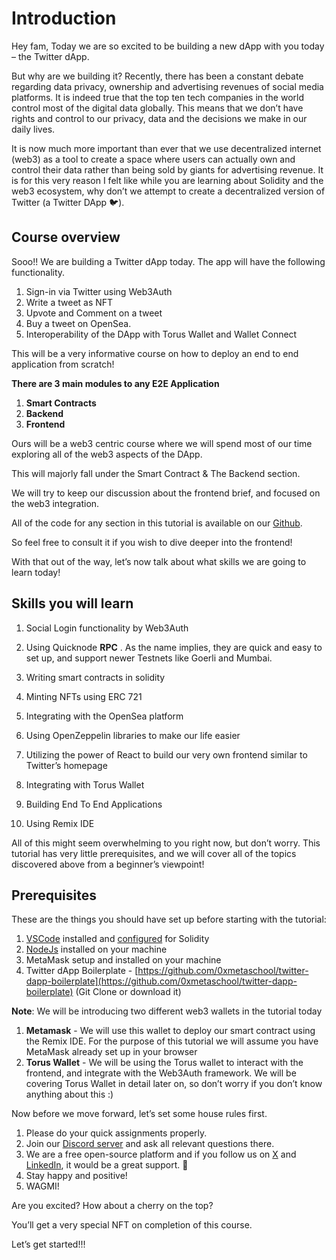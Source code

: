 # Introduction

Hey fam, Today we are so excited to be building a new dApp with you today – the Twitter dApp.

But why are we building it? Recently, there has been a constant debate regarding data privacy, ownership and advertising revenues of social media platforms. It is indeed true that the top ten tech companies in the world control most of the digital data globally. This means that we don’t have rights and control to our privacy, data and the decisions we make in our daily lives.

It is now much more important than ever that we use decentralized internet (web3) as a tool to create a space where users can actually own and control their data rather than being sold by giants for advertising revenue. It is for this very reason I felt like while you are learning about Solidity and the web3 ecosystem, why don’t we attempt to create a decentralized version of Twitter (a Twitter DApp 🐦).

## Course overview

Sooo!! We are building a Twitter dApp today. The app will have the following functionality.

1.  Sign-in via Twitter using Web3Auth
2.  Write a tweet as NFT
3.  Upvote and Comment on a tweet
4.  Buy a tweet on OpenSea.
5.  Interoperability of the DApp with Torus Wallet and Wallet Connect

This will be a very informative course on how to deploy an end to end application from scratch!

**There are 3 main modules to any E2E Application**

1.  **Smart Contracts**
2.  **Backend**
3.  **Frontend**

Ours will be a web3 centric course where we will spend most of our time exploring all of the web3 aspects of the DApp.

This will majorly fall under the Smart Contract & The Backend section.

We will try to keep our discussion about the frontend brief, and focused on the web3 integration.

All of the code for any section in this tutorial is available on our [Github](https://github.com/0xmetaschool/).

So feel free to consult it if you wish to dive deeper into the frontend!

With that out of the way, let’s now talk about what skills we are going to learn today!

## Skills you will learn

1. Social Login functionality by Web3Auth

2. Using Quicknode **RPC** . As the name implies, they are quick and easy to set up, and support newer Testnets like Goerli and Mumbai.

3. Writing smart contracts in solidity

4. Minting NFTs using ERC 721

5. Integrating with the OpenSea platform

6. Using OpenZeppelin libraries to make our life easier

7. Utilizing the power of React to build our very own frontend similar to Twitter’s homepage

8. Integrating with Torus Wallet

9. Building End To End Applications

10. Using Remix IDE

All of this might seem overwhelming to you right now, but don’t worry. This tutorial has very little prerequisites, and we will cover all of the topics discovered above from a beginner’s viewpoint!

## Prerequisites

These are the things you should have set up before starting with the tutorial:

1.  [VSCode](https://code.visualstudio.com/) installed and [configured](https://www.youtube.com/watch?v=PX6xb8sRlFc&ab_channel=SmartContractProgrammer) for Solidity
2.  [NodeJs](https://nodejs.org/en/) installed on your machine
3.  MetaMask setup and installed on your machine
4.  Twitter dApp Boilerplate - [https://github.com/0xmetaschool/twitter-dapp-boilerplate](https://github.com/0xmetaschool/twitter-dapp-boilerplate) (Git Clone or download it)

**Note**: We will be introducing two different web3 wallets in the tutorial today

1.  **Metamask** - We will use this wallet to deploy our smart contract using the Remix IDE. For the purpose of this tutorial we will assume you have MetaMask already set up in your browser
2.  **Torus Wallet** - We will be using the Torus wallet to interact with the frontend, and integrate with the Web3Auth framework. We will be covering Torus Wallet in detail later on, so don’t worry if you don’t know anything about this :)


Now before we move forward, let’s set some house rules first.
1. Please do your quick assignments properly.
2.  Join our [Discord server](https://discord.gg/vbVMUwXWgc) and ask all relevant questions there.
3. We are a free open-source platform and if you follow us on [X](https://bit.ly/twitter-dapp-twitter) and [LinkedIn](https://bit.ly/twitter-dapp-linkedin), it would be a great support. 🫣
4. Stay happy and positive!
5. WAGMI!

Are you excited? How about a cherry on the top?

You’ll get a very special NFT on completion of this course.

Let’s get started!!!
